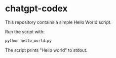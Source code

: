 # chatgpt-codex

This repository contains a simple Hello World script.

Run the script with:

```bash
python hello_world.py
```

The script prints "Hello world" to stdout.
